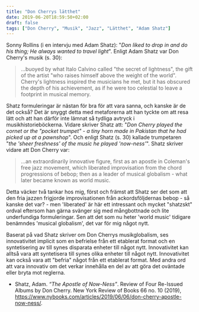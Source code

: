 ```yaml
---
title: "Don Cherrys lätthet"
date: 2019-06-20T18:59:50+02:00
draft: false
tags: ["Don Cherry", "Musik", "Jazz", "Lätthet", "Adam Shatz"]
---
```




Sonny Rollins (i en intervju med Adam Shatz): "*Don liked to drop in and do his thing; He always wanted to travel light*". Enligt Adam Shatz var Don Cherry's musik (s. 30):

> ...buoyed by what Italo Calvino called "the secret of lightness", the gift  of the artist "who raises himself above the weight of the world". 
> Cherry's lightness inspired the musicians he met, but it has obscured the depth of his achievement, as if he were too celestial to leave a footprint in musical memory.
 
Shatz formuleringar är nästan för bra för att vara sanna, och kanske är de det också? Det är snyggt detta med metaforerna att han tyckte om att resa lätt och att han därför inte lämnat så tydliga avtryck i musikhistorieböckerna. Vidare skriver Shatz att: "*Don Cherry played the cornet or the "pocket trumpet" - a tiny horn made in Pakistan that he had picked up at a pawnshop*". Och enligt Shatz (s. 30) kallade trumpetaren "*the 'sheer freshness' of the music he played 'now-ness'*". Shatz skriver vidare att Don Cherry var:

> ...an extraordinarily innovative figure, first as an apostle in Coleman's free jazz movement, which liberated improvisation from the chord progressions of bebop; then as a leader of musical globalism - what later became known as world music.

Detta väcker två tankar hos mig, först och främst att Shatz ser det som att den fria jazzen frigjorde improvisationen från ackordsföljdernas bebop - så kanske det var? - men 'liberated' är här ett intressant och mycket "shatzskt" ordval eftersom han gärna svänger sig med mångbottnade och lite underfundiga formuleringar. Sen att det som nu heter 'world music' tidigare benämndes 'musical globalism', det var för mig något nytt.

Baserat på vad Shatz skriver om Don Cherrys musikglobalism, ses innovativitet implicit som en befrielse från ett etablerat format och
en syntetisering av till synes disparata enheter till något nytt. Innovativitet kan alltså vara att syntetisera till synes olika enheter till något nytt. Innovativitet kan också vara att "befria" något från ett etablerat format. Med andra ord att vara innovativ om det verkar innehålla en del av att göra det oväntade eller bryta mot reglerna.

* Shatz, Adam. _“The Apostle of Now-Ness"_. Review of Four Re-Issued Albums by Don Cherry. New York Review of Books 66 no. 10 (2019), <https://www.nybooks.com/articles/2019/06/06/don-cherry-apostle-now-ness/>.
